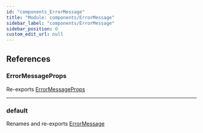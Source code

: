 ```yaml
---
id: "components_ErrorMessage"
title: "Module: components/ErrorMessage"
sidebar_label: "components/ErrorMessage"
sidebar_position: 0
custom_edit_url: null
---
```


## References

### ErrorMessageProps

Re-exports [ErrorMessageProps](../interfaces/components_ErrorMessage_ErrorMessage_types.ErrorMessageProps.md)

___

### default

Renames and re-exports [ErrorMessage](components_ErrorMessage_ErrorMessage.md#errormessage)
